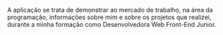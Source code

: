 A aplicação se trata de demonstrar ao mercado de trabalho, na área da programação, informações sobre mim e sobre os projetos que realizei, durante a minha formação como Desenvolvedora Web Front-End Junior.
